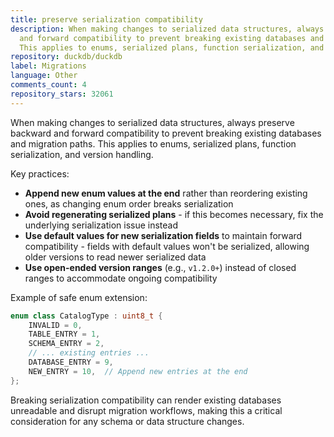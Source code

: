 ```yaml
---
title: preserve serialization compatibility
description: When making changes to serialized data structures, always preserve backward
  and forward compatibility to prevent breaking existing databases and migration paths.
  This applies to enums, serialized plans, function serialization, and version handling.
repository: duckdb/duckdb
label: Migrations
language: Other
comments_count: 4
repository_stars: 32061
---
```


When making changes to serialized data structures, always preserve backward and forward compatibility to prevent breaking existing databases and migration paths. This applies to enums, serialized plans, function serialization, and version handling.

Key practices:
- **Append new enum values at the end** rather than reordering existing ones, as changing enum order breaks serialization
- **Avoid regenerating serialized plans** - if this becomes necessary, fix the underlying serialization issue instead
- **Use default values for new serialization fields** to maintain forward compatibility - fields with default values won't be serialized, allowing older versions to read newer serialized data
- **Use open-ended version ranges** (e.g., `v1.2.0+`) instead of closed ranges to accommodate ongoing compatibility

Example of safe enum extension:
```cpp
enum class CatalogType : uint8_t {
    INVALID = 0,
    TABLE_ENTRY = 1,
    SCHEMA_ENTRY = 2,
    // ... existing entries ...
    DATABASE_ENTRY = 9,
    NEW_ENTRY = 10,  // Append new entries at the end
};
```

Breaking serialization compatibility can render existing databases unreadable and disrupt migration workflows, making this a critical consideration for any schema or data structure changes.